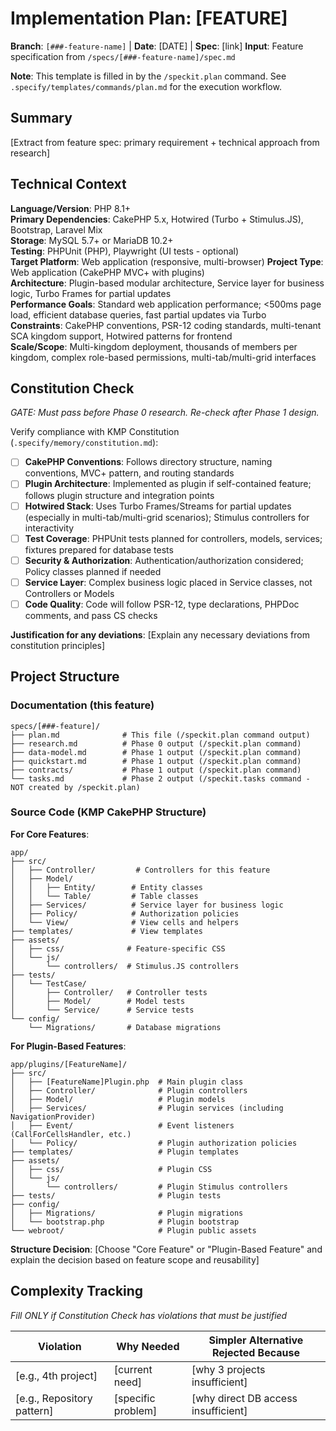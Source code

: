 # Implementation Plan: [FEATURE]

**Branch**: `[###-feature-name]` | **Date**: [DATE] | **Spec**: [link]
**Input**: Feature specification from `/specs/[###-feature-name]/spec.md`

**Note**: This template is filled in by the `/speckit.plan` command. See `.specify/templates/commands/plan.md` for the execution workflow.

## Summary

[Extract from feature spec: primary requirement + technical approach from research]

## Technical Context

**Language/Version**: PHP 8.1+  
**Primary Dependencies**: CakePHP 5.x, Hotwired (Turbo + Stimulus.JS), Bootstrap, Laravel Mix  
**Storage**: MySQL 5.7+ or MariaDB 10.2+  
**Testing**: PHPUnit (PHP), Playwright (UI tests - optional)  
**Target Platform**: Web application (responsive, multi-browser)
**Project Type**: Web application (CakePHP MVC+ with plugins)  
**Architecture**: Plugin-based modular architecture, Service layer for business logic, Turbo Frames for partial updates  
**Performance Goals**: Standard web application performance; <500ms page load, efficient database queries, fast partial updates via Turbo  
**Constraints**: CakePHP conventions, PSR-12 coding standards, multi-tenant SCA kingdom support, Hotwired patterns for frontend  
**Scale/Scope**: Multi-kingdom deployment, thousands of members per kingdom, complex role-based permissions, multi-tab/multi-grid interfaces

## Constitution Check

*GATE: Must pass before Phase 0 research. Re-check after Phase 1 design.*

Verify compliance with KMP Constitution (`.specify/memory/constitution.md`):

- [ ] **CakePHP Conventions**: Follows directory structure, naming conventions, MVC+ pattern, and routing standards
- [ ] **Plugin Architecture**: Implemented as plugin if self-contained feature; follows plugin structure and integration points
- [ ] **Hotwired Stack**: Uses Turbo Frames/Streams for partial updates (especially in multi-tab/multi-grid scenarios); Stimulus controllers for interactivity
- [ ] **Test Coverage**: PHPUnit tests planned for controllers, models, services; fixtures prepared for database tests
- [ ] **Security & Authorization**: Authentication/authorization considered; Policy classes planned if needed
- [ ] **Service Layer**: Complex business logic placed in Service classes, not Controllers or Models
- [ ] **Code Quality**: Code will follow PSR-12, type declarations, PHPDoc comments, and pass CS checks

**Justification for any deviations**: [Explain any necessary deviations from constitution principles]

## Project Structure

### Documentation (this feature)

```
specs/[###-feature]/
├── plan.md              # This file (/speckit.plan command output)
├── research.md          # Phase 0 output (/speckit.plan command)
├── data-model.md        # Phase 1 output (/speckit.plan command)
├── quickstart.md        # Phase 1 output (/speckit.plan command)
├── contracts/           # Phase 1 output (/speckit.plan command)
└── tasks.md             # Phase 2 output (/speckit.tasks command - NOT created by /speckit.plan)
```

### Source Code (KMP CakePHP Structure)

**For Core Features**:
```
app/
├── src/
│   ├── Controller/         # Controllers for this feature
│   ├── Model/
│   │   ├── Entity/        # Entity classes
│   │   └── Table/         # Table classes
│   ├── Services/          # Service layer for business logic
│   ├── Policy/            # Authorization policies
│   └── View/              # View cells and helpers
├── templates/             # View templates
├── assets/
│   ├── css/              # Feature-specific CSS
│   └── js/
│       └── controllers/  # Stimulus.JS controllers
├── tests/
│   └── TestCase/
│       ├── Controller/   # Controller tests
│       ├── Model/        # Model tests
│       └── Service/      # Service tests
└── config/
    └── Migrations/       # Database migrations
```

**For Plugin-Based Features**:
```
app/plugins/[FeatureName]/
├── src/
│   ├── [FeatureName]Plugin.php  # Main plugin class
│   ├── Controller/              # Plugin controllers
│   ├── Model/                   # Plugin models
│   ├── Services/                # Plugin services (including NavigationProvider)
│   ├── Event/                   # Event listeners (CallForCellsHandler, etc.)
│   └── Policy/                  # Plugin authorization policies
├── templates/                   # Plugin templates
├── assets/
│   ├── css/                     # Plugin CSS
│   └── js/
│       └── controllers/         # Plugin Stimulus controllers
├── tests/                       # Plugin tests
├── config/
│   ├── Migrations/              # Plugin migrations
│   └── bootstrap.php            # Plugin bootstrap
└── webroot/                     # Plugin public assets
```

**Structure Decision**: [Choose "Core Feature" or "Plugin-Based Feature" and explain the decision based on feature scope and reusability]

## Complexity Tracking

*Fill ONLY if Constitution Check has violations that must be justified*

| Violation | Why Needed | Simpler Alternative Rejected Because |
|-----------|------------|-------------------------------------|
| [e.g., 4th project] | [current need] | [why 3 projects insufficient] |
| [e.g., Repository pattern] | [specific problem] | [why direct DB access insufficient] |
